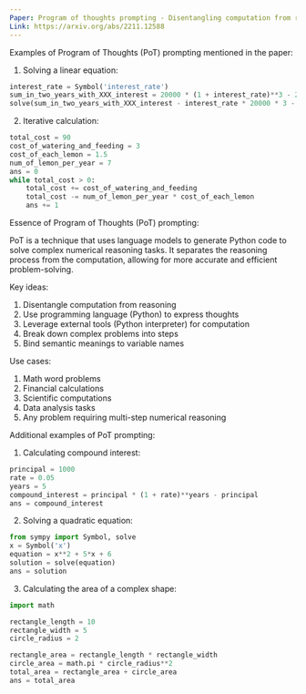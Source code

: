 ```yaml
---
Paper: Program of thoughts prompting - Disentangling computation from reasoning for numerical reasoning tasks
Link: https://arxiv.org/abs/2211.12588
---
```


Examples of Program of Thoughts (PoT) prompting mentioned in the paper:

1. Solving a linear equation:
```python
interest_rate = Symbol('interest_rate')
sum_in_two_years_with_XXX_interest = 20000 * (1 + interest_rate)**3 - 2000
solve(sum_in_two_years_with_XXX_interest - interest_rate * 20000 * 3 - 1000, interest_rate)
```

2. Iterative calculation:
```python
total_cost = 90
cost_of_watering_and_feeding = 3
cost_of_each_lemon = 1.5
num_of_lemon_per_year = 7
ans = 0
while total_cost > 0:
    total_cost += cost_of_watering_and_feeding
    total_cost -= num_of_lemon_per_year * cost_of_each_lemon
    ans += 1
```

Essence of Program of Thoughts (PoT) prompting:

PoT is a technique that uses language models to generate Python code to solve complex numerical reasoning tasks. It separates the reasoning process from the computation, allowing for more accurate and efficient problem-solving.

Key ideas:
1. Disentangle computation from reasoning
2. Use programming language (Python) to express thoughts
3. Leverage external tools (Python interpreter) for computation
4. Break down complex problems into steps
5. Bind semantic meanings to variable names

Use cases:
1. Math word problems
2. Financial calculations
3. Scientific computations
4. Data analysis tasks
5. Any problem requiring multi-step numerical reasoning

Additional examples of PoT prompting:

1. Calculating compound interest:
```python
principal = 1000
rate = 0.05
years = 5
compound_interest = principal * (1 + rate)**years - principal
ans = compound_interest
```

2. Solving a quadratic equation:
```python
from sympy import Symbol, solve
x = Symbol('x')
equation = x**2 + 5*x + 6
solution = solve(equation)
ans = solution
```

3. Calculating the area of a complex shape:
```python
import math

rectangle_length = 10
rectangle_width = 5
circle_radius = 2

rectangle_area = rectangle_length * rectangle_width
circle_area = math.pi * circle_radius**2
total_area = rectangle_area + circle_area
ans = total_area
```